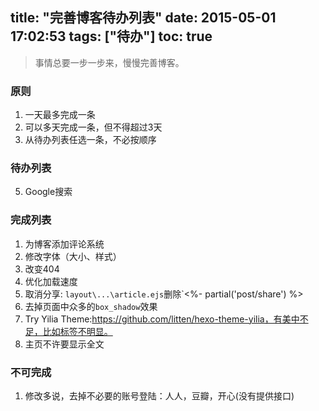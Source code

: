 title: "完善博客待办列表"
date: 2015-05-01 17:02:53
tags: ["待办"]
toc: true
---

> 事情总要一步一步来，慢慢完善博客。

### 原则

1. 一天最多完成一条
2. 可以多天完成一条，但不得超过3天
3. 从待办列表任选一条，不必按顺序


<!--more-->


### 待办列表

5. Google搜索

### 完成列表

1. 为博客添加评论系统
2. 修改字体（大小、样式）
3. 改变404
4. 优化加载速度
6. 取消分享: `layout\...\article.ejs`删除`<%- partial('post/share') %>
7. 去掉页面中众多的`box_shadow`效果
1. Try Yilia Theme:https://github.com/litten/hexo-theme-yilia，有美中不足，比如标签不明显。
5. 主页不许要显示全文

### 不可完成
1. 修改多说，去掉不必要的账号登陆：人人，豆瓣，开心(没有提供接口)